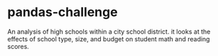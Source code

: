 # pandas-challenge

An analysis of high schools within a city school district. it looks at the effects of school type, size, and budget on student math and reading scores. 
